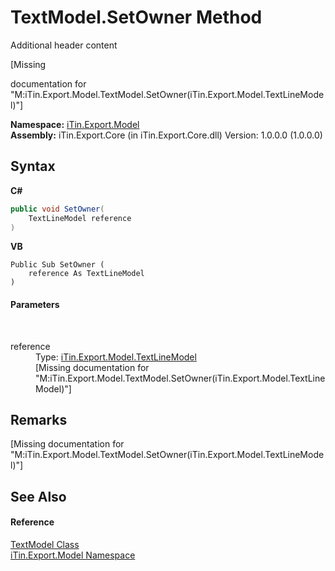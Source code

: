 # TextModel.SetOwner Method 
Additional header content 

\[Missing <summary> documentation for "M:iTin.Export.Model.TextModel.SetOwner(iTin.Export.Model.TextLineModel)"\]

**Namespace:**&nbsp;<a href="ef57ffcc-e95e-b212-5a46-9aa6f5a3511f">iTin.Export.Model</a><br />**Assembly:**&nbsp;iTin.Export.Core (in iTin.Export.Core.dll) Version: 1.0.0.0 (1.0.0.0)

## Syntax

**C#**<br />
``` C#
public void SetOwner(
	TextLineModel reference
)
```

**VB**<br />
``` VB
Public Sub SetOwner ( 
	reference As TextLineModel
)
```


#### Parameters
&nbsp;<dl><dt>reference</dt><dd>Type: <a href="479311c8-7a71-c389-fddb-0a886bb2cfe4">iTin.Export.Model.TextLineModel</a><br />\[Missing <param name="reference"/> documentation for "M:iTin.Export.Model.TextModel.SetOwner(iTin.Export.Model.TextLineModel)"\]</dd></dl>

## Remarks
\[Missing <remarks> documentation for "M:iTin.Export.Model.TextModel.SetOwner(iTin.Export.Model.TextLineModel)"\]

## See Also


#### Reference
<a href="73c12369-0c3b-a1f3-bd2d-de08d23c9d1c">TextModel Class</a><br /><a href="ef57ffcc-e95e-b212-5a46-9aa6f5a3511f">iTin.Export.Model Namespace</a><br />